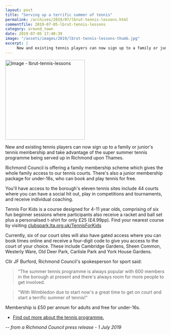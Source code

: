 ```yaml
---
layout: post
title: "Serving up a terrific summer of tennis"
permalink: /archives/2019/07/lbrut-tennis-lessons.html
commentfile: 2019-07-05-lbrut-tennis-lessons
category: around_town
date: 2019-07-05 17:40:39
image: "/assets/images/2019/lbrut-tennis-lessons-thumb.jpg"
excerpt: |
     New and existing tennis players can now sign up to a family or junior's tennis membership and take advantage of the super summer tennis programme being served up in Richmond upon Thames.
---
```

<a href="/assets/images/2019/lbrut-tennis-lessons.jpg" title="Click for a larger image"><img src="/assets/images/2019/lbrut-tennis-lessons-thumb.jpg" width="250" alt="Image - lbrut-tennis-lessons"  class="photo right"/></a>

New and existing tennis players can now sign up to a family or junior's tennis membership and take advantage of the super summer tennis programme being served up in Richmond upon Thames.

Richmond Council is offering a family membership scheme which gives the whole family access to our tennis courts. There's also a junior membership package for under-16s, who can book and play tennis for free.

You'll have access to the borough's eleven tennis sites include 44 courts where you can have a social hit out, play in competitions and tournaments, and receive individual coaching.

Tennis For Kids is a course designed for 4-11 year olds, comprising of six fun beginner sessions where participants also receive a racket and ball set plus a personalised t-shirt for only &pound;25 (&pound;4.99pp). Find your nearest course by visiting [clubspark.lta.org.uk/TennisForKids](https://clubspark.lta.org.uk/TennisForKids)

Currently, six of our court sites will also have gated access where you can book times online and receive a four-digit code to give you access to the court of your choice. These include Cambridge Gardens, Sheen Common, Westerly Ware, Old Deer Park, Carlisle Park and York House Gardens.

Cllr JF Burford, Richmond Council's spokesperson for sport said:

> "The summer tennis programme is always popular with 600 members in the borough at present and there's always room for more people to get involved.

> "With Wimbledon due to start now's a great time to get on court and start a terrific summer of tennis!"

Membership is &pound;50 per annum for adults and free for under-16s.

- [Find out more about the tennis programme.](http://www.richmond.gov.uk/tennis)

<cite>-- from a Richmond Council press release - 1 July 2019</cite>
